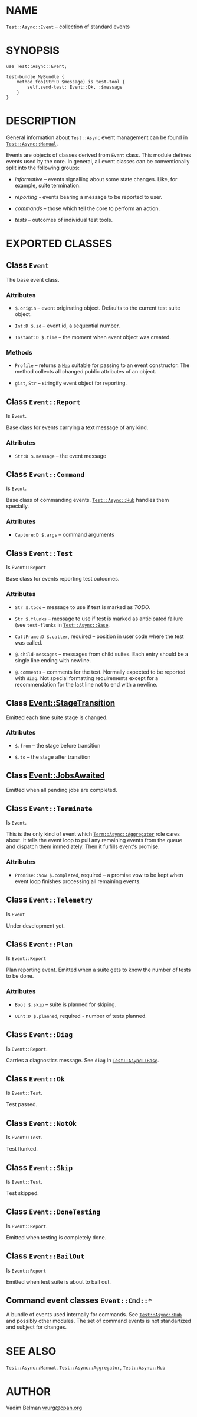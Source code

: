 NAME
====

`Test::Async::Event` – collection of standard events

SYNOPSIS
========

    use Test::Async::Event;

    test-bundle MyBundle {
        method foo(Str:D $message) is test-tool {
            self.send-test: Event::Ok, :$message
        }
    }

DESCRIPTION
===========



General information about `Test::Async` event management can be found in [`Test::Async::Manual`](https://github.com/vrurg/raku-Test-Async/blob/v0.0.14/docs/md/Test/Async/Manual.md).

Events are objects of classes derived from `Event` class. This module defines events used by the core. In general, all event classes can be conventionally split into the following groups:

  * *informative* – events signalling about some state changes. Like, for example, suite termination.

  * *reporting* - events bearing a message to be reported to user.

  * *commands* – those which tell the core to perform an action.

  * *tests* – outcomes of individual test tools.

EXPORTED CLASSES
================

Class `Event`
-------------

The base event class.

### Attributes

  * `$.origin` – event originating object. Defaults to the current test suite object.

  * `Int:D $.id` – event id, a sequential number.

  * `Instant:D $.time` – the moment when event object was created.

### Methods

  * `Profile` – returns a [`Map`](https://docs.raku.org/type/Map) suitable for passing to an event constructor. The method collects all changed public attributes of an object.

  * `gist`, `Str` – stringify event object for reporting.

Class `Event::Report`
---------------------

Is `Event`.

Base class for events carrying a text message of any kind.

### Attributes

  * `Str:D $.message` – the event message

Class `Event::Command`
----------------------

Is `Event`.

Base class of commanding events. [`Test::Async::Hub`](https://github.com/vrurg/raku-Test-Async/blob/v0.0.14/docs/md/Test/Async/Hub.md) handles them specially.

### Attributes

  * `Capture:D $.args` – command arguments

Class `Event::Test`
-------------------

Is `Event::Report`

Base class for events reporting test outcomes.

### Attributes

  * `Str $.todo` – message to use if test is marked as *TODO*.

  * `Str $.flunks` – message to use if test is marked as anticipated failure (see `test-flunks` in [`Test::Async::Base`](https://github.com/vrurg/raku-Test-Async/blob/v0.0.14/docs/md/Test/Async/Base.md).

  * `CallFrame:D $.caller`, required – position in user code where the test was called.

  * `@.child-messages` – messages from child suites. Each entry should be a single line ending with newline.

  * `@.comments` – comments for the test. Normally expected to be reported with `diag`. Not special formatting requirements except for a recommendation for the last line not to end with a newline.

Class <Event::StageTransition>
------------------------------

Emitted each time suite stage is changed.

### Attributes

  * `$.from` – the stage before transition

  * `$.to` – the stage after transition

Class <Event::JobsAwaited>
--------------------------

Emitted when all pending jobs are completed.

Class `Event::Terminate`
------------------------

Is `Event`.

This is the only kind of event which [`Term::Async::Aggregator`](https://github.com/vrurg/raku-Test-Async/blob/v0.0.14/docs/md/Term/Async/Aggregator.md) role cares about. It tells the event loop to pull any remaining events from the queue and dispatch them immediately. Then it fulfills event's promise.

### Attributes

  * `Promise::Vow $.completed`, required – a promise vow to be kept when event loop finishes processing all remaining events.

Class `Event::Telemetry`
------------------------

Is `Event`

Under development yet.

Class `Event::Plan`
-------------------

Is `Event::Report`

Plan reporting event. Emitted when a suite gets to know the number of tests to be done.

### Attributes

  * `Bool $.skip` – suite is planned for skiping.

  * `UInt:D $.planned`, required - number of tests planned.

Class `Event::Diag`
-------------------

Is `Event::Report`.

Carries a diagnostics message. See `diag` in [`Test::Async::Base`](https://github.com/vrurg/raku-Test-Async/blob/v0.0.14/docs/md/Test/Async/Base.md).

Class `Event::Ok`
-----------------

Is `Event::Test`.

Test passed.

Class `Event::NotOk`
--------------------

Is `Event::Test`.

Test flunked.

Class `Event::Skip`
-------------------

Is `Event::Test`.

Test skipped.

Class `Event::DoneTesting`
--------------------------

Is `Event::Report`.

Emitted when testing is completely done.

Class `Event::BailOut`
----------------------

Is `Event::Report`

Emitted when test suite is about to bail out.

Command event classes `Event::Cmd::*`
-------------------------------------

A bundle of events used internally for commands. See [`Test::Async::Hub`](https://github.com/vrurg/raku-Test-Async/blob/v0.0.14/docs/md/Test/Async/Hub.md) and possibly other modules. The set of command events is not standartized and subject for changes.

SEE ALSO
========

[`Test::Async::Manual`](https://github.com/vrurg/raku-Test-Async/blob/v0.0.14/docs/md/Test/Async/Manual.md), [`Test::Async::Aggregator`](https://github.com/vrurg/raku-Test-Async/blob/v0.0.14/docs/md/Test/Async/Aggregator.md), [`Test::Async::Hub`](https://github.com/vrurg/raku-Test-Async/blob/v0.0.14/docs/md/Test/Async/Hub.md)

AUTHOR
======

Vadim Belman <vrurg@cpan.org>

